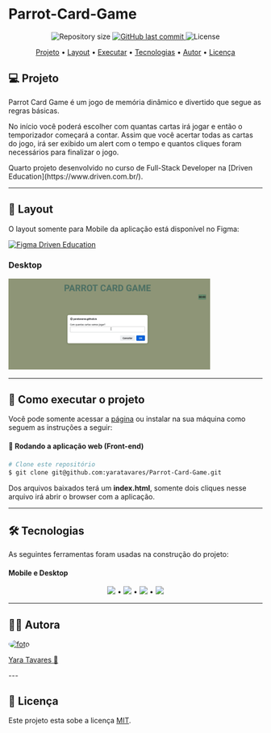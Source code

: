 # Parrot-Card-Game

<p align="center">
  <img alt="Repository size" src="https://img.shields.io/github/repo-size/yaratavares/Parrot-Card-Game">
  <a href="https://github.com/yaratavares/CineFlex/commits/main">
    <img alt="GitHub last commit" src="https://img.shields.io/github/last-commit/yaratavares/Parrot-Card-Game">
  </a>
   <img alt="License" src="https://img.shields.io/badge/license-MIT-brightgreen"></p>

<p align="center">
 <a href="#-sobre-o-projeto">Projeto</a> •
 <a href="#-layout">Layout</a> • 
 <a href="#-executar">Executar</a> • 
 <a href="#-tecnologias">Tecnologias</a> • 
 <a href="#-autor">Autor</a> • 
 <a href="#user-content--licença">Licença</a>
</p>

## 💻 Projeto

<p>
Parrot Card Game é um jogo de memória dinâmico e divertido que segue as regras básicas.

No início você poderá escolher com quantas cartas irá jogar e então o temporizador começará a contar. Assim que você acertar todas as cartas do jogo, irá ser exibido um alert com o tempo e quantos cliques foram necessários para finalizar o jogo.
</p>

<p>Quarto projeto desenvolvido no curso de Full-Stack Developer na [Driven Education](https://www.driven.com.br/).</p>

---

## 🎨 Layout

O layout somente para Mobile da aplicação está disponível no Figma:

<a href="https://www.figma.com/file/UkajvEwTQQX9cd63ufYt3T/Parrot-Card-Game">
<img alt="Figma Driven Education" src="https://img.shields.io/badge/Acessar%20Layout%20-Figma-%2304D361">
</a>

### Desktop

  <img src="./assets/parrotcardgame.gif" width="400px" />

---

## 🚀 Como executar o projeto

Você pode somente acessar a [página](https://yaratavares.github.io/Parrot-Card-Game/) ou instalar na sua máquina como seguem as instruções a seguir:



#### 🧭 Rodando a aplicação web (Front-end)

```bash
# Clone este repositório
$ git clone git@github.com:yaratavares/Parrot-Card-Game.git
```
Dos arquivos baixados terá um **index.html**, somente dois cliques nesse arquivo irá abrir o browser com a aplicação.

---

## 🛠 Tecnologias

As seguintes ferramentas foram usadas na construção do projeto:

#### **Mobile e Desktop**
<p align="center">
<img src="https://emojis.slackmojis.com/emojis/images/1554740062/5584/deployparrot.gif?1554740062"/ width="30px"> •
<img src="https://img.shields.io/badge/JavaScript-323330?style=for-the-badge&logo=javascript&logoColor=F7DF1E"/> •
<img src="https://img.shields.io/badge/HTML5-E34F26?style=for-the-badge&logo=html5&logoColor=white"/> •
<img src="https://img.shields.io/badge/CSS3-1572B6?style=for-the-badge&logo=css3&logoColor=white"/>
</p>

---

## 🧜‍♀️ Autora

<a href="https://www.linkedin.com/in/yaracristinatavares/" >
 <img style="border-radius: 50%" src="https://avatars.githubusercontent.com/u/91642311?v=4" width="100px;" alt="foto"/>
 <p>Yara Tavares 🚀</p>
</a>
---

## 📝 Licença

Este projeto esta sobe a licença [MIT](./LICENSE).
